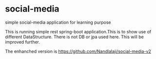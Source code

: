# social-media
simple social-media application for learning purpose

This is running simple rest spring-boot application.This is to show use of different DataStructure. There is not DB or jpa used here. 
This will be improved further. 


The enhanched version is https://github.com/Nandlalaji/social-media-v2




